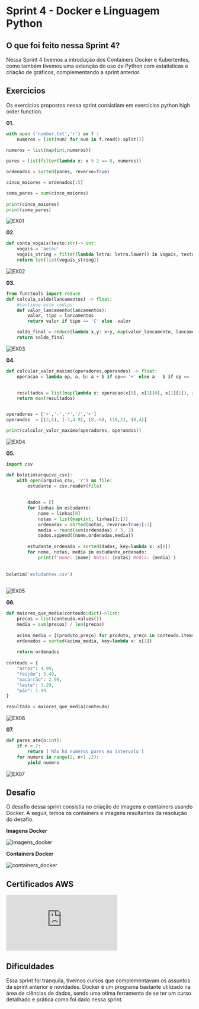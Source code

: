 # **Sprint 4 - Docker e Linguagem Python** 

## **O que foi feito nessa Sprint 4?**

Nessa Sprint 4 tivemos a introdução dos Containers Docker e Kubertentes, como também tivemos uma extenção do uso de Python com estatisticas e criação de gráficos, complementando a sprint anterior.  


## **Exercicios**

Os exercicios propostos nessa sprint consistiam em exercícios python high order function.

**01.**

```python
with open ('number.txt','r') as f :
    numeros = [int(num) for num in f.read().split()]
    
numeros = list(map(int,numeros))

pares = list(filter(lambda x: x % 2 == 0, numeros))

ordenados = sorted(pares, reverse=True)

cinco_maiores = ordenados[:5]

soma_pares = sum(cinco_maiores)
    
print(cinco_maiores)
print(soma_pares)
```
![EX01](https://github.com/biancalls/BiancaLages/blob/main/Sprint_4/Evidencias/Exercicios/ex01.png)

**02.**

```python
def conta_vogais(texto:str)-> int:
    vogais = 'aeiou'
    vogais_string = filter(lambda letra: letra.lower() in vogais, texto)
    return len(list(vogais_string))
```

![EX02](https://github.com/biancalls/BiancaLages/blob/main/Sprint_4/Evidencias/Exercicios/ex02.png)

**03.**

```python
from functools import reduce
def calcula_saldo(lancamentos) -> float:
    #continue este código
    def valor_lancamento(lancamentos):
        valor, tipo = lancamentos
        return valor if tipo == 'C' else -valor

    saldo_final = reduce(lambda x,y: x+y, map(valor_lancamento, lancamentos))
    return saldo_final
```

![EX03](https://github.com/biancalls/BiancaLages/blob/main/Sprint_4/Evidencias/Exercicios/ex03.png)

**04.**

```python
def calcular_valor_maximo(operadores,operandos) -> float:
    operacao = lambda op, a, b: a + b if op== '+' else a - b if op == '-' else a * b if op == '*' else a / b if op == '/' else a % b
        

    resultados = list(map(lambda x: operacao(x[0], x[1][0], x[1][1]), zip(operadores,operandos)))
    return max(resultados)


operadores = ['+','-','*','/','+']
operandos  = [(3,6), (-7,4.9), (8,-8), (10,2), (8,4)]

print(calcular_valor_maximo(operadores, operandos))
```

![EX04](https://github.com/biancalls/BiancaLages/blob/main/Sprint_4/Evidencias/Exercicios/ex04.png)

**05.**

```python
import csv

def boletim(arquivo_csv):
    with open(arquivo_csv, 'r') as file:
        estudante = csv.reader(file)
        
        
        dados = []
        for linhas in estudante:
            nome = linhas[0]
            notas = list(map(int, linhas[1:]))
            ordenadas = sorted(notas, reverse=True)[:3]
            media = round(sum(ordenadas) / 3, 2)
            dados.append((nome,ordenadas,media))
    
        estudante_ordenado = sorted(dados, key=lambda x: x[0])
        for nome, notas, media in estudante_ordenado:
            print(f'Nome: {nome} Notas: {notas} Média: {media}')
            
            
boletim('estudantes.csv')
        
```

![EX05](https://github.com/biancalls/BiancaLages/blob/main/Sprint_4/Evidencias/Exercicios/ex05.png)

**06.**

```python
def maiores_que_media(conteudo:dict)->list:
    precos = list(conteudo.values())
    media = sum(precos) / len(precos)
    
    acima_media = [(produto,preço) for produto, preço in conteudo.items() if preço > media]
    ordenados = sorted(acima_media, key=lambda x: x[1])
    
    return ordenados
    
conteudo = {
    "arroz": 4.99,
    "feijão": 3.49,
    "macarrão": 2.99,
    "leite": 3.29,
    "pão": 1.99
}

resultado = maiores_que_media(conteudo)
```
![EX06](https://github.com/biancalls/BiancaLages/blob/main/Sprint_4/Evidencias/Exercicios/ex06.png)

**07.**

```python
def pares_ate(n:int):
    if n < 2:
        return ('Não há numeros pares no intervalo')
    for numero in range(2, n+1 ,2):
        yield numero
````

![EX07](https://github.com/biancalls/BiancaLages/blob/main/Sprint_4/Evidencias/Exercicios/ex07.png)


## **Desafio**

O desafio dessa sprint consistia no criação de imagens e containers usando Docker. A seguir, temos os containers e imagens resultantes da resolução do desafio.

**Imagens Docker** 

![imagens_docker](https://github.com/biancalls/BiancaLages/blob/main/Sprint_4/Evidencias/Desafio/docker_imagens.png)

**Containers Docker**

![containers_docker](https://github.com/biancalls/BiancaLages/blob/main/Sprint_4/Evidencias/Desafio/docker_containers.png)

## **Certificados AWS**

![Certificado AWS - Credenciamento Técnico (Português)](https://github.com/biancalls/BiancaLages/blob/main/Sprint_4/Certificados/13246_3_6213879_1728344391_AWS%20Course%20Completion%20Certificate.pdf)

## **Dificuldades**

Essa sprint foi tranquila, tivemos cursos que complementavam os assuntos da sprint anterior e novidades. Docker é um programa bastante utilizado na área de ciências de dados, sendo uma otima ferramenta de se ter um curso detalhado e prática como foi dado nessa sprint.  
